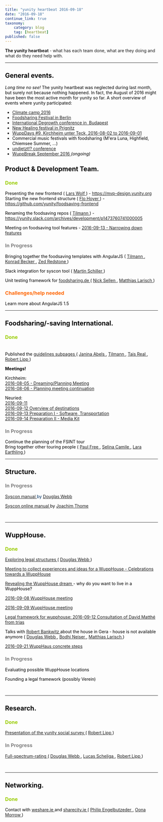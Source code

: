 ```yaml
---
title: "yunity heartbeat 2016-09-18"
date: "2016-09-18"
continue_link: true
taxonomy:
    category: blog
    tag: [heartbeat]
published: false
---
```


<div class="wiki-content">
 <div class="wiki-content">
  <div class="wiki-content">
   <div style="margin-left: 0.0px;">
    <p>
     <strong>
      The yunity heartbeat
     </strong>
     - what has each team done, what are they doing and what do they need help with.
    </p>
    <hr/>
   </div>
   <h2 id="yunityheartbeat2016-09-18-Generalevents.">
    <span style="color: rgb(0,0,0);">
     <strong>
      General events.
     </strong>
    </span>
   </h2>
   <p>
    <span style="color: rgb(0,0,0);">
     <em>
      Long time no see!
     </em>
     The yunity heartbeat was neglected during last month, but surely not because nothing happened. In fact, the August of 2016 might have been the most active month for yunity so far. A short overview of events where yunity participated:
    </span>
   </p>
   <ul>
    <li>
     <span style="color: rgb(0,0,0);">
      <a class="external-link" href="http://www.klimacamp-im-rheinland.de/" rel="nofollow">
       Climate camp 2016
      </a>
     </span>
    </li>
    <li>
     <span style="color: rgb(0,0,0);">
      <a class="external-link" href="http://www.foodsharing-festival.org/" rel="nofollow">
       Foodsharing Festival in Berlin
      </a>
     </span>
    </li>
    <li>
     <span style="color: rgb(0,0,0);">
      <a class="external-link" href="http://www.degrowth.de/en/conferences/budapest-2016/" rel="nofollow">
       International Degrowth conference in  Budapest
      </a>
      <br/>
     </span>
    </li>
    <li>
     <span style="color: rgb(0,0,0);">
      <a class="external-link" href="http://www.newhealing.de/" rel="nofollow">
       New Healing festival in
       <span class="st">
        Prignitz
       </span>
      </a>
      <br/>
     </span>
    </li>
    <li>
     <span style="color: rgb(0,0,0);">
      <a href="https://yunity.atlassian.net/wiki/display/YUN/WuppDays+%239%2C+Kirchheim+unter+Teck%2C+2016-08-02+to+2016-09-01" rel="nofollow">
       WuppDays #9, Kirchheim unter Teck, 2016-08-02 to 2016-09-01
      </a>
     </span>
    </li>
    <li>
     <span style="color: rgb(0,0,0);">
      Commercial music festivals with foodsharing (M'era Luna, Highfield, Chiemsee Summer, ...)
     </span>
    </li>
    <li>
     <span style="color: rgb(0,0,0);">
      <a class="external-link" href="http://www.undjetzt-konferenz.de/" rel="nofollow">
       undjetzt!? conference
      </a>
      <br/>
     </span>
    </li>
    <li>
     <span style="color: rgb(0,0,0);">
      <a href="https://yunity.atlassian.net/wiki/display/YUN/WuppBreak+September+2016" rel="nofollow">
       WuppBreak September 2016
      </a>
      <em>
       (ongoing)
      </em>
      <br/>
     </span>
    </li>
   </ul>
   <h2 id="yunityheartbeat2016-09-18-Product&amp;DevelopmentTeam.">
    <span style="color: rgb(0,0,0);">
     <strong>
      Product &amp; Development Team.
     </strong>
    </span>
   </h2>
   <h3 id="yunityheartbeat2016-09-18-Done">
    <span style="color: rgb(0,0,0);">
     <span style="color: rgb(153,204,0);">
      Done
     </span>
    </span>
   </h3>
   <p>
    <span style="color: rgb(0,0,0);">
     Presenting the new frontend (
     <a class="confluence-userlink user-mention" data-base-url="https://yunity.atlassian.net/wiki" data-linked-resource-id="36470828" data-linked-resource-type="userinfo" data-linked-resource-version="1" data-username="donpiano" href="https://yunity.atlassian.net/wiki/display/~donpiano">
      Lars Wolf
     </a>
     ) -
     <a class="external-link" href="https://mvp-design.yunity.org" rel="nofollow">
      https://mvp-design.yunity.org
     </a>
     <br/>
     Starting the new frontend structure (
     <a class="confluence-userlink user-mention" data-base-url="https://yunity.atlassian.net/wiki" data-linked-resource-id="48136205" data-linked-resource-type="userinfo" data-linked-resource-version="1" data-username="Flo" href="https://yunity.atlassian.net/wiki/display/~Flo">
      Flo Hoyer
     </a>
     ) -
     <a class="external-link" href="https://github.com/yunity/foodsaving-frontend" rel="nofollow">
      https://github.com/yunity/foodsaving-frontend
     </a>
    </span>
   </p>
   <p>
    <span style="color: rgb(0,0,0);">
     <span>
      Renaming the foodsaving repos (
      <a class="confluence-userlink user-mention" data-base-url="https://yunity.atlassian.net/wiki" data-linked-resource-id="4227118" data-linked-resource-type="userinfo" data-linked-resource-version="3" data-username="tiltec" href="https://yunity.atlassian.net/wiki/display/~tiltec">
       Tilmann
      </a>
      ) -
      <a class="external-link" href="https://yunity.slack.com/archives/development/p1473760741000005" rel="nofollow">
       https://yunity.slack.com/archives/development/p1473760741000005
      </a>
     </span>
    </span>
   </p>
   <p>
    <span style="color: rgb(0,0,0);">
     <span>
      Meeting on foodsaving tool features -
      <a href="https://yunity.atlassian.net/wiki/display/YUN/2016-09-13+-+Narrowing+down+features" rel="nofollow">
       2016-09-13 - Narrowing down features
      </a>
      <br/>
     </span>
    </span>
   </p>
   <h3 id="yunityheartbeat2016-09-18-InProgress">
    <span style="color: rgb(128,128,128);">
     In Progress
    </span>
   </h3>
   <p>
    <span style="color: rgb(0,0,0);">
     Bringing together the foodsaving templates with AngularJS (
     <a class="confluence-userlink user-mention" data-base-url="https://yunity.atlassian.net/wiki" data-linked-resource-id="4227118" data-linked-resource-type="userinfo" data-linked-resource-version="3" data-username="tiltec" href="https://yunity.atlassian.net/wiki/display/~tiltec">
      Tilmann
     </a>
     ,
     <a class="confluence-userlink user-mention" data-base-url="https://yunity.atlassian.net/wiki" data-linked-resource-id="4227124" data-linked-resource-type="userinfo" data-linked-resource-version="1" data-username="Xbaal" href="https://yunity.atlassian.net/wiki/display/~Xbaal">
      Konrad Becker
     </a>
     ,
     <a class="confluence-userlink user-mention" data-base-url="https://yunity.atlassian.net/wiki" data-linked-resource-id="12222465" data-linked-resource-type="userinfo" data-linked-resource-version="3" data-username="inflector" href="https://yunity.atlassian.net/wiki/display/~inflector">
      Zed Redstone
     </a>
     )
    </span>
   </p>
   <p>
    <span style="color: rgb(0,0,0);">
     <span style="color: rgb(0,0,0);">
      Slack integration for syscon tool (
      <a class="confluence-userlink user-mention" data-base-url="https://yunity.atlassian.net/wiki" data-linked-resource-id="55017502" data-linked-resource-type="userinfo" data-linked-resource-version="3" data-username="nitram" href="https://yunity.atlassian.net/wiki/display/~nitram">
       Martin Schiller
      </a>
      )
     </span>
    </span>
   </p>
   <p>
    <span style="color: rgb(0,0,0);">
     <span style="color: rgb(0,0,0);">
      Unit testing framework for
      <a class="external-link" href="http://foodsharing.de" rel="nofollow">
       foodsharing.de
      </a>
      (
      <a class="confluence-userlink user-mention" data-base-url="https://yunity.atlassian.net/wiki" data-linked-resource-id="917513" data-linked-resource-type="userinfo" data-linked-resource-version="3" data-username="nicksellen" href="https://yunity.atlassian.net/wiki/display/~nicksellen">
       Nick Sellen
      </a>
      ,
      <a class="confluence-userlink user-mention" data-base-url="https://yunity.atlassian.net/wiki" data-linked-resource-id="2981927" data-linked-resource-type="userinfo" data-linked-resource-version="2" data-username="matthias" href="https://yunity.atlassian.net/wiki/display/~matthias">
       Matthias Larisch
      </a>
      )
      <br/>
     </span>
    </span>
   </p>
   <h3 id="yunityheartbeat2016-09-18-Challenges/helpneeded">
    <span style="color: rgb(255,102,0);">
     Challenges/help needed
    </span>
   </h3>
   <p>
    <span style="color: rgb(0,0,0);">
     Learn more about AngularJS 1.5
     <br/>
    </span>
   </p>
   <hr/>
   <h2 id="yunityheartbeat2016-09-18-Foodsharing/-savingInternational.">
    <span style="color: rgb(0,0,0);">
     <strong>
      Foodsharing/-saving International.
     </strong>
    </span>
   </h2>
   <h3 id="yunityheartbeat2016-09-18-Done.1">
    <span style="color: rgb(0,0,0);">
     <span style="color: rgb(153,204,0);">
      Done
     </span>
    </span>
    <strong>
     <span style="color: rgb(0,0,0);">
      <br/>
     </span>
    </strong>
    <strong>
     <span style="color: rgb(0,0,0);">
      <br/>
     </span>
    </strong>
   </h3>
   <p>
    <span style="color: rgb(0,0,0);">
     Published the
     <a class="external-link" href="https://project.yunity.org/build-your-community" rel="nofollow">
      guidelines subpages
     </a>
     (
     <a class="confluence-userlink user-mention" data-base-url="https://yunity.atlassian.net/wiki" data-linked-resource-id="4227489" data-linked-resource-type="userinfo" data-linked-resource-version="2" data-username="Janina" href="https://yunity.atlassian.net/wiki/display/~Janina">
      Janina Abels
     </a>
     ,
     <a class="confluence-userlink user-mention" data-base-url="https://yunity.atlassian.net/wiki" data-linked-resource-id="4227118" data-linked-resource-type="userinfo" data-linked-resource-version="3" data-username="tiltec" href="https://yunity.atlassian.net/wiki/display/~tiltec">
      Tilmann
     </a>
     ,
     <a class="confluence-userlink user-mention" data-base-url="https://yunity.atlassian.net/wiki" data-linked-resource-id="4227353" data-linked-resource-type="userinfo" data-linked-resource-version="2" data-username="Tais" href="https://yunity.atlassian.net/wiki/display/~Tais">
      Tais Real
     </a>
     ,
     <a class="confluence-userlink user-mention" data-base-url="https://yunity.atlassian.net/wiki" data-linked-resource-id="4227129" data-linked-resource-type="userinfo" data-linked-resource-version="1" data-username="Diogenes" href="https://yunity.atlassian.net/wiki/display/~Diogenes">
      Robert Lipp
     </a>
     )
     <br/>
    </span>
   </p>
   <p>
    <strong>
     <span style="color: rgb(0,0,0);">
      Meetings!
     </span>
    </strong>
   </p>
   <p>
    <span style="color: rgb(0,0,0);">
     Kirchheim:
     <br/>
     <a href="https://yunity.atlassian.net/wiki/pages/viewpage.action?pageId=50069521" rel="nofollow">
      2016-08-05 - Dreaming/Planning Meeting
     </a>
     <br/>
     <a href="https://yunity.atlassian.net/wiki/display/YUN/2016-08-06+-+Planning+meeting+continuation" rel="nofollow">
      2016-08-06 - Planning meeting continuation
     </a>
    </span>
   </p>
   <p>
    <span style="color: rgb(0,0,0);">
     Neuried:
     <br/>
     <a href="https://yunity.atlassian.net/wiki/display/YUN/2016-09-11" rel="nofollow">
      2016-09-11
      <br/>
     </a>
     <a href="https://yunity.atlassian.net/wiki/display/YUN/2016-09-12+Overview+of+destinations" rel="nofollow">
      2016-09-12 Overview of destinations
      <br/>
     </a>
     <a href="https://yunity.atlassian.net/wiki/display/YUN/2016-09-13+Preparation+I+-+Software%2C+Transportation" rel="nofollow">
      2016-09-13 Preparation I - Software, Transportation
      <br/>
     </a>
     <a href="https://yunity.atlassian.net/wiki/display/YUN/2016-09-14+Preparation+II+-+Media+Kit" rel="nofollow">
      2016-09-14 Preparation II - Media Kit
      <br/>
     </a>
    </span>
   </p>
   <h3 id="yunityheartbeat2016-09-18-InProgress.1">
    <span style="color: rgb(128,128,128);">
     In Progress
    </span>
   </h3>
   <p>
    <span style="color: rgb(0,0,0);">
     Continue the planning of the FSINT tour
     <br/>
     Bring together other touring people (
     <a class="confluence-userlink user-mention" data-base-url="https://yunity.atlassian.net/wiki" data-linked-resource-id="5177885" data-linked-resource-type="userinfo" data-linked-resource-version="2" data-username="Paul Free" href="https://yunity.atlassian.net/wiki/display/~Paul+Free">
      Paul Free
     </a>
     ,
     <a class="confluence-userlink user-mention" data-base-url="https://yunity.atlassian.net/wiki" data-linked-resource-id="30572615" data-linked-resource-type="userinfo" data-linked-resource-version="3" data-username="Selina" href="https://yunity.atlassian.net/wiki/display/~Selina">
      Selina Camile
     </a>
     ,
     <a class="confluence-userlink user-mention" data-base-url="https://yunity.atlassian.net/wiki" data-linked-resource-id="62554274" data-linked-resource-type="userinfo" data-linked-resource-version="4" data-username="rose earthling" href="https://yunity.atlassian.net/wiki/display/~rose+earthling">
      Lara Earthling
     </a>
     )
     <br/>
    </span>
   </p>
   <hr/>
   <h2 id="yunityheartbeat2016-09-18-Structure.">
    <span style="color: rgb(0,0,0);">
     <strong>
      Structure.
     </strong>
    </span>
   </h2>
   <h3 id="yunityheartbeat2016-09-18-InProgress.2">
    <span style="color: rgb(128,128,128);">
     In Progress
    </span>
   </h3>
   <p>
    <span style="color: rgb(0,51,102);">
     <a class="external-link" href="https://douginamug.gitbooks.io/a-systemic-consensus-manual-testing/content/" rel="nofollow">
      Syscon manual
     </a>
     by
     <a class="confluence-userlink user-mention" data-base-url="https://yunity.atlassian.net/wiki" data-linked-resource-id="917517" data-linked-resource-type="userinfo" data-linked-resource-version="8" data-username="dmhwebb" href="https://yunity.atlassian.net/wiki/display/~dmhwebb">
      Douglas Webb
     </a>
    </span>
   </p>
   <p>
    <span style="color: rgb(0,51,102);">
     <span style="color: rgb(0,0,0);">
      <a href="https://yunity.atlassian.net/wiki/display/SM/Syscon+online+manual" rel="nofollow">
       Syscon online manual
      </a>
      by
      <a class="confluence-userlink user-mention" data-base-url="https://yunity.atlassian.net/wiki" data-linked-resource-id="4227074" data-linked-resource-type="userinfo" data-linked-resource-version="2" data-username="Joachim Thome" href="https://yunity.atlassian.net/wiki/display/~Joachim+Thome">
       Joachim Thome
      </a>
     </span>
    </span>
   </p>
   <br/>
   <hr/>
   <h2 id="yunityheartbeat2016-09-18-WuppHouse.">
    <span style="color: rgb(0,0,0);">
     <strong>
      WuppHouse.
     </strong>
    </span>
   </h2>
   <h3 id="yunityheartbeat2016-09-18-Done.2">
    <span style="color: rgb(0,0,0);">
     <span style="color: rgb(153,204,0);">
      Done
     </span>
    </span>
    <span style="color: rgb(0,0,0);">
     <br/>
    </span>
   </h3>
   <p>
    <span style="color: rgb(0,0,0);">
     <a href="https://yunity.atlassian.net/wiki/display/YUN/Exploring+legal+structures" rel="nofollow">
      Exploring legal structures
     </a>
     (
     <a class="confluence-userlink user-mention" data-base-url="https://yunity.atlassian.net/wiki" data-linked-resource-id="917517" data-linked-resource-type="userinfo" data-linked-resource-version="8" data-username="dmhwebb" href="https://yunity.atlassian.net/wiki/display/~dmhwebb">
      Douglas Webb
     </a>
     )
    </span>
   </p>
   <p>
    <span style="color: rgb(0,0,0);">
     <a href="https://yunity.atlassian.net/wiki/display/YUN/Celebrations+towards+a+WuppHouse" rel="nofollow">
      Meeting to collect experiences and ideas for a WuppHouse - Celebrations towards a WuppHouse
     </a>
    </span>
   </p>
   <p>
    <span style="color: rgb(0,0,0);">
     <a href="https://yunity.atlassian.net/wiki/display/YUN/Revealing+the+WuppHouse+dream" rel="nofollow">
      Revealing the WuppHouse dream
     </a>
     - why do you want to live in a WuppHouse?
    </span>
   </p>
   <p>
    <span style="color: rgb(0,0,0);">
     <a href="https://yunity.atlassian.net/wiki/display/YUN/2016-09-08+WuppHouse+meeting" rel="nofollow">
      2016-09-08 WuppHouse meeting
     </a>
    </span>
   </p>
   <p>
    <span style="color: rgb(0,0,0);">
     <a href="https://yunity.atlassian.net/wiki/display/YUN/2016-09-09+WuppHouse+meeting" rel="nofollow">
      2016-09-09 WuppHouse meeting
     </a>
    </span>
   </p>
   <p>
    <span style="color: rgb(0,0,0);">
     <span style="color: rgb(0,0,0);">
      <a href="https://yunity.atlassian.net/wiki/pages/viewpage.action?pageId=59506707" rel="nofollow">
       Legal framework for wupphouse: 2016-09-12 Consultation of David Matthé from trias
      </a>
     </span>
    </span>
   </p>
   <p>
    <span style="color: rgb(0,0,0);">
     <span style="color: rgb(0,0,0);">
      Talks with
      <a class="confluence-userlink user-mention" data-base-url="https://yunity.atlassian.net/wiki" data-linked-resource-id="54198314" data-linked-resource-type="userinfo" data-linked-resource-version="1" data-username="robawi" href="https://yunity.atlassian.net/wiki/display/~robawi">
       Robert Bankwitz
      </a>
      about the house in Gera - house is not available anymore (
      <a class="confluence-userlink user-mention" data-base-url="https://yunity.atlassian.net/wiki" data-linked-resource-id="917517" data-linked-resource-type="userinfo" data-linked-resource-version="8" data-username="dmhwebb" href="https://yunity.atlassian.net/wiki/display/~dmhwebb">
       Douglas Webb
      </a>
      ,
      <a class="confluence-userlink user-mention" data-base-url="https://yunity.atlassian.net/wiki" data-linked-resource-id="4227125" data-linked-resource-type="userinfo" data-linked-resource-version="2" data-username="Bodhi" href="https://yunity.atlassian.net/wiki/display/~Bodhi">
       Bodhi Neiser
      </a>
      ,
      <a class="confluence-userlink user-mention" data-base-url="https://yunity.atlassian.net/wiki" data-linked-resource-id="2981927" data-linked-resource-type="userinfo" data-linked-resource-version="2" data-username="matthias" href="https://yunity.atlassian.net/wiki/display/~matthias">
       Matthias Larisch
      </a>
      )
     </span>
    </span>
   </p>
   <p>
    <span style="color: rgb(0,0,0);">
     <span style="color: rgb(0,0,0);">
      <a href="https://yunity.atlassian.net/wiki/display/YUN/2016-09-21+WuppHaus+concrete+steps" rel="nofollow">
       2016-09-21 WuppHaus concrete steps
      </a>
     </span>
    </span>
   </p>
   <h3 id="yunityheartbeat2016-09-18-InProgress.3">
    <span style="color: rgb(128,128,128);">
     In Progress
    </span>
   </h3>
   <p>
    <span style="color: rgb(0,0,0);">
     Evaluating possible WuppHouse locations
    </span>
   </p>
   <p>
    <span style="color: rgb(0,0,0);">
     Founding a legal framework (possibly Verein)
    </span>
   </p>
   <p>
    <span style="color: rgb(0,0,0);">
     <br/>
    </span>
   </p>
   <hr/>
   <h2 id="yunityheartbeat2016-09-18-Research.">
    <span style="color: rgb(0,0,0);">
     <strong>
      Research.
     </strong>
    </span>
   </h2>
   <h3 id="yunityheartbeat2016-09-18-Done.3">
    <span style="color: rgb(0,0,0);">
     <span style="color: rgb(153,204,0);">
      Done
     </span>
    </span>
   </h3>
   <p>
    <span style="color: rgb(0,0,0);">
     <a class="external-link" href="https://docs.google.com/presentation/d/1Obs0ogFFPX7H4TDr_4wgAQy1zzQ9oj6Bm_op5oRlnlc/edit" rel="nofollow">
      Presentation of the yunity social survey
     </a>
     (
     <a class="confluence-userlink user-mention" data-base-url="https://yunity.atlassian.net/wiki" data-linked-resource-id="4227129" data-linked-resource-type="userinfo" data-linked-resource-version="1" data-username="Diogenes" href="https://yunity.atlassian.net/wiki/display/~Diogenes">
      Robert Lipp
     </a>
     )
     <br/>
    </span>
   </p>
   <h3 id="yunityheartbeat2016-09-18-InProgress.4">
    <span style="color: rgb(128,128,128);">
     In Progress
    </span>
   </h3>
   <p>
    <span style="color: rgb(0,0,0);">
     <a class="external-link" href="https://medium.com/@DougMHW/full-spectrum-rating-and-the-preservation-of-information-5861e7ce474c" rel="nofollow">
      Full-spectrum-rating
     </a>
     (
     <a class="confluence-userlink user-mention" data-base-url="https://yunity.atlassian.net/wiki" data-linked-resource-id="917517" data-linked-resource-type="userinfo" data-linked-resource-version="8" data-username="dmhwebb" href="https://yunity.atlassian.net/wiki/display/~dmhwebb">
      Douglas Webb
     </a>
     ,
     <a class="confluence-userlink user-mention" data-base-url="https://yunity.atlassian.net/wiki" data-linked-resource-id="40075289" data-linked-resource-type="userinfo" data-linked-resource-version="2" data-username="luke" href="https://yunity.atlassian.net/wiki/display/~luke">
      Lucas Scheliga
     </a>
     ,
     <a class="confluence-userlink user-mention" data-base-url="https://yunity.atlassian.net/wiki" data-linked-resource-id="4227129" data-linked-resource-type="userinfo" data-linked-resource-version="1" data-username="Diogenes" href="https://yunity.atlassian.net/wiki/display/~Diogenes">
      Robert Lipp
     </a>
     )
    </span>
   </p>
   <p>
    <span style="color: rgb(0,0,0);">
     <br/>
    </span>
   </p>
   <hr/>
   <h2 id="yunityheartbeat2016-09-18-Networking.">
    <span style="color: rgb(0,0,0);">
     <strong>
      Networking.
     </strong>
    </span>
   </h2>
   <h3 id="yunityheartbeat2016-09-18-Done.4">
    <span style="color: rgb(0,0,0);">
     <span style="color: rgb(153,204,0);">
      Done
     </span>
    </span>
   </h3>
   <p>
    <span style="color: rgb(0,0,0);">
     Contact with
     <a class="external-link" href="http://weshare.ie/" rel="nofollow">
      weshare.ie
     </a>
     and
     <a class="external-link" href="http://sharecity.ie/" rel="nofollow">
      sharecity.ie
     </a>
     (
     <a class="confluence-userlink user-mention" data-base-url="https://yunity.atlassian.net/wiki" data-linked-resource-id="2162705" data-linked-resource-type="userinfo" data-linked-resource-version="1" data-username="Philip" href="https://yunity.atlassian.net/wiki/display/~Philip">
      Philip Engelbutzeder
     </a>
     ,
     <a class="confluence-userlink user-mention" data-base-url="https://yunity.atlassian.net/wiki" data-linked-resource-id="43909360" data-linked-resource-type="userinfo" data-linked-resource-version="1" data-username="oona" href="https://yunity.atlassian.net/wiki/display/~oona">
      Oona Morrow
     </a>
     )
     <br/>
    </span>
   </p>
  </div>
 </div>
</div>
